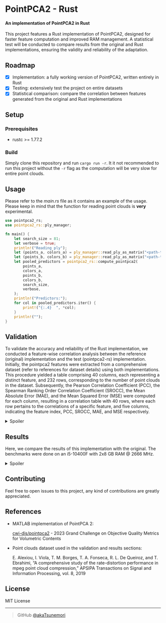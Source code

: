 # PointPCA2 - Rust
#### An implementation of PointPCA2 in Rust

This project features a Rust implementation of PointPCA2, designed for faster feature computation and improved RAM management. A statistical test will be conducted to compare results from the original and Rust implementations, ensuring the validity and reliability of the adaptation.

## Roadmap
- [x] Implementation: a fully working version of PointPCA2, written entirely in Rust
- [x] Testing: extensively test the project on entire datasets
- [x] Statistical comparison: compare the correlation between features generated from the original and Rust implementations

## Setup

### Prerequisites
- rustc >= 1.77.2

### Build
Simply clone this repository and run ```cargo run -r```. It it not recommended to run this project without the ```-r``` flag as the computation will be very slow for entire point clouds.

## Usage
Please refer to the *main.rs* file as it contains an example of the usage. Please keep in mind that the function for reading point clouds is **very** experimental.

```rust
use pointpca2_rs;
use pointpca2_rs::ply_manager;

fn main() {
    let search_size = 81;
    let verbose = true;
    println!("Reading ply");
    let (points_a, colors_a) = ply_manager::read_ply_as_matrix("<path-to-reference>");
    let (points_b, colors_b) = ply_manager::read_ply_as_matrix("<path-to-test>");
    let pooled_predictors = pointpca2_rs::compute_pointpca2(
        points_a,
        colors_a,
        points_b,
        colors_b,
        search_size,
        verbose,
    );
    println!("Predictors:");
    for col in pooled_predictors.iter() {
        print!("{:.4}  ", *col);
    }
    println!("");
}
```

## Validation
To validate the accuracy and reliability of the Rust implementation, we conducted a feature-wise correlation analysis between the reference (original) implementation and the test (pointpca2-rs) implementation. Initially, the pointpca2 features were extracted from a comprehensive dataset (refer to references for dataset details) using both implementations. This procedure yielded a table comprising 40 columns, each representing a distinct feature, and 232 rows, corresponding to the number of point clouds in the dataset. Subsequently, the Pearson Correlation Coefficient (PCC), the Spearman Ranking Order Correlation Coefficient (SROCC), the Mean Absolute Error (MAE), and the Mean Squared Error (MSE) were computed for each column, resulting in a correlation table with 40 rows, where each row pertains to the correlations of a specific feature, and five columns, indicating the feature index, PCC, SROCC, MAE, and MSE respectively.

<details>
    <summary>Spoiler</summary>
<br>

| Feature | PLCC   | SROCC  | MAE    | MSE    |
|---------|--------|--------|--------|--------|
| 1       | 1.0000 | 1.0000 | 0.0000 | 0.0000 |
| 2       | 1.0000 | 1.0000 | 0.0000 | 0.0000 |
| 3       | 1.0000 | 1.0000 | 0.0000 | 0.0000 |
| 4       | 1.0000 | 1.0000 | 0.0001 | 0.0000 |
| 5       | 1.0000 | 1.0000 | 0.0001 | 0.0000 |
| 6       | 1.0000 | 1.0000 | 0.0001 | 0.0000 |
| 7       | 0.9968 | 0.9999 | 0.0016 | 0.0000 |
| 8       | 0.9998 | 1.0000 | 0.0005 | 0.0000 |
| 9       | 0.9999 | 1.0000 | 0.0004 | 0.0000 |
| 10      | 1.0000 | 1.0000 | 0.0001 | 0.0000 |
| 11      | 1.0000 | 1.0000 | 0.0001 | 0.0000 |
| 12      | 1.0000 | 1.0000 | 0.0001 | 0.0000 |
| 13      | 1.0000 | 1.0000 | 0.0000 | 0.0000 |
| 14      | 0.9984 | 0.9998 | 0.0070 | 0.0001 |
| 15      | 0.9993 | 0.9998 | 0.0068 | 0.0002 |
| 16      | 0.9928 | 0.9989 | 0.0134 | 0.0005 |
| 17      | 1.0000 | 0.9985 | 0.0065 | 0.0000 |
| 18      | 1.0000 | 1.0000 | 0.0003 | 0.0000 |
| 19      | 0.9991 | 0.9999 | 0.0123 | 0.0003 |
| 20      | 0.9973 | 0.9998 | 0.0066 | 0.0001 |
| 21      | 0.9618 | 0.9972 | 0.0199 | 0.0012 |
| 22      | 0.9999 | 1.0000 | 0.0026 | 0.0000 |
| 23      | 0.9997 | 1.0000 | 0.0021 | 0.0000 |
| 24      | 0.9997 | 1.0000 | 0.0007 | 0.0000 |
| 25      | 1.0000 | 1.0000 | 0.0002 | 0.0000 |
| 26      | 1.0000 | 1.0000 | 0.0002 | 0.0000 |
| 27      | 1.0000 | 1.0000 | 0.0001 | 0.0000 |
| 28      | 0.8321 | 1.0000 | 0.0013 | 0.0000 |
| 29      | 0.9367 | 1.0000 | 0.0013 | 0.0000 |
| 30      | 0.9953 | 1.0000 | 0.0016 | 0.0000 |
| 31      | 1.0000 | 1.0000 | 0.0001 | 0.0000 |
| 32      | 1.0000 | 1.0000 | 0.0002 | 0.0000 |
| 33      | 0.9999 | 1.0000 | 0.0001 | 0.0000 |
| 34      | 0.9998 | 1.0000 | 0.0004 | 0.0000 |
| 35      | 0.9987 | 1.0000 | 0.0015 | 0.0000 |
| 36      | 1.0000 | 1.0000 | 0.0002 | 0.0000 |
| 37      | 0.9999 | 1.0000 | 0.0003 | 0.0000 |
| 38      | 0.9987 | 0.9999 | 0.0010 | 0.0000 |
| 39      | 0.9981 | 0.9999 | 0.0014 | 0.0000 |
| 40      | 0.9647 | 0.9961 | 0.0032 | 0.0000 |

*Values rounded to 4 decimal places for better readability.*

</details>

## Results
Here, we compare the results of this implementation with the original. The benchmarks were done on an i5-10400F with 2x8 GB RAM @ 2666 MHz.

<details>
    <summary>Spoiler</summary>
<br>

Firstly, we can compare the average time taken for the computation of features for an entire dataset.
<br>

| Implementation | Average time taken (seconds) |
|----------------|------------------------------|
| MATLAB         | 140.1177001453079            |
| pointpca2-rs   | 6.681233939425699            |

We can also calculate the absolute differences between corresponding features and then determine the maximum absolute difference. Additionally, we can compute the standard deviation of these absolute differences and find the highest standard deviation among them.

| Maximum absolute difference | Maximum standard deviation |
|-----------------------------|----------------------------|
| 0.11058533454477848         | 0.027662635634742926       |

Feature sets were derived from each implementation utilizing the entire dataset (refer to references). These features were partitioned into training and testing sets using Leave One Group Out. LazyPredict was employed to fit the training features to the subjective scores from the dataset using all available regressors. Pearson and Spearman correlation coefficients were computed to compare the predicted (test) scores and the subjective (reference) scores, and a comparative plot was generated to visualize the results.

<img src="https://i.imgur.com/oaknzk7.png">
</details>

## Contributing
Feel free to open issues to this project, any kind of contributions are greatly appreciated.

## References
- MATLAB implementation of PointPCA 2:

  [cwi-dis/pointpca2](https://github.com/cwi-dis/pointpca2/) - 2023 Grand Challenge on Objective Quality Metrics for Volumetric Contents

- Point clouds dataset used in the validation and results sections:

  E. Alexiou, I. Viola, T. M. Borges, T. A. Fonseca, R. L. De Queiroz, and T. Ebrahimi, “A comprehensive study of the rate-distortion performance in mpeg point cloud compression,” APSIPA Transactions on Signal and Information Processing, vol. 8, 2019

## License
MIT License

---

> GitHub [@akaTsunemori](https://github.com/akaTsunemori)

